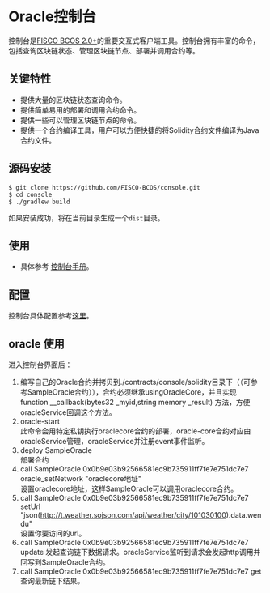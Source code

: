 
# Oracle控制台

控制台是[FISCO BCOS 2.0+](https://fisco-bcos-documentation.readthedocs.io/zh_CN/latest/)的重要交互式客户端工具。控制台拥有丰富的命令，包括查询区块链状态、管理区块链节点、部署并调用合约等。

## 关键特性

 - 提供大量的区块链状态查询命令。
 - 提供简单易用的部署和调用合约命令。
 - 提供一些可以管理区块链节点的命令。
 - 提供一个合约编译工具，用户可以方便快捷的将Solidity合约文件编译为Java合约文件。


## 源码安装
```
$ git clone https://github.com/FISCO-BCOS/console.git
$ cd console
$ ./gradlew build
```
如果安装成功，将在当前目录生成一个`dist`目录。

## 使用
- 具体参考 [控制台手册](https://fisco-bcos-documentation.readthedocs.io/zh_CN/latest/docs/manual/console.html)。


## 配置
控制台具体配置参考[这里](https://fisco-bcos-documentation.readthedocs.io/zh_CN/latest/docs/manual/console.html#id11)。

## oracle 使用 
  进入控制台界面后：
 1. 编写自己的Oracle合约并拷贝到./contracts/console/solidity目录下（（可参考SampleOracle合约）），合约必须继承usingOracleCore，并且实现 
  function __callback(bytes32 _myid,string memory _result) 方法，方便oracleService回调这个方法。
 2. oracle-start  
  此命令会用特定私钥执行oraclecore合约的部署，oracle-core合约对应由oracleService管理，oracleService并注册event事件监听。
 3. deploy SampleOracle  
   部署合约
 4. call SampleOracle 0x0b9e03b92566581ec9b735911ff7fe7e751dc7e7  oracle_setNetwork "oraclecore地址"   
  设置oraclecore地址，这样SampleOracle可以调用oraclecore合约。
 5. call SampleOracle 0x0b9e03b92566581ec9b735911ff7fe7e751dc7e7  setUrl "json(http://t.weather.sojson.com/api/weather/city/101030100).data.wendu"    
   设置你要访问的url。
 6. call SampleOracle 0x0b9e03b92566581ec9b735911ff7fe7e751dc7e7  update
   发起查询链下数据请求。oracleService监听到请求会发起http调用并回写到SampleOracle合约。
 7. call SampleOracle 0x0b9e03b92566581ec9b735911ff7fe7e751dc7e7  get  
    查询最新链下结果。
    


